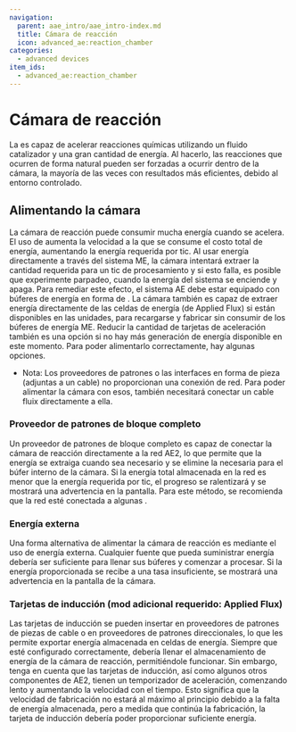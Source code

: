 ```yaml
---
navigation:
  parent: aae_intro/aae_intro-index.md
  title: Cámara de reacción
  icon: advanced_ae:reaction_chamber
categories:
  - advanced devices
item_ids:
  - advanced_ae:reaction_chamber
---
```


# Cámara de reacción

<BlockImage id="advanced_ae:reaction_chamber" scale="4"></BlockImage>

La <ItemLink id="advanced_ae:reaction_chamber" /> es capaz de acelerar reacciones químicas utilizando un fluido catalizador y una gran cantidad de
energía. Al hacerlo, las reacciones que ocurren de forma natural pueden ser forzadas a ocurrir dentro de la cámara, la mayoría de las veces con
resultados más eficientes, debido al entorno controlado.

## Alimentando la cámara

La cámara de reacción puede consumir mucha energía cuando se acelera. El uso de <ItemLink id="ae2:speed_card" /> aumenta la velocidad a la que
se consume el costo total de energía, aumentando la energía requerida por tic. Al usar energía directamente a través del sistema ME,
la cámara intentará extraer la cantidad requerida para un tic de procesamiento y si esto falla, es posible que experimente
parpadeo, cuando la energía del sistema se enciende y apaga. Para remediar este efecto, el sistema AE debe estar equipado
con búferes de energía en forma de <ItemLink id="ae2:dense_energy_cell" />. La cámara también es capaz de extraer
energía directamente de las celdas de energía (de Applied Flux) si están disponibles en las unidades, para recargarse y fabricar
sin consumir de los búferes de energía ME. Reducir la cantidad de tarjetas de aceleración también es una opción si no hay
más generación de energía disponible en este momento. Para poder alimentarlo correctamente, hay algunas opciones.
* Nota: Los proveedores de patrones o las interfaces en forma de pieza (adjuntas a un cable) no proporcionan una conexión de red. Para poder
alimentar la cámara con esos, también necesitará conectar un cable fluix directamente a ella.

### Proveedor de patrones de bloque completo

Un proveedor de patrones de bloque completo es capaz de conectar la cámara de reacción directamente a la red AE2, lo que permite que la energía
se extraiga cuando sea necesario y se elimine la necesaria para el búfer interno de la cámara. Si la energía total almacenada en la red
es menor que la energía requerida por tic, el progreso se ralentizará y se mostrará una advertencia en la pantalla.
Para este método, se recomienda que la red esté conectada a algunas <ItemLink id="ae2:dense_energy_cell" />.

### Energía externa

Una forma alternativa de alimentar la cámara de reacción es mediante el uso de energía externa. Cualquier fuente que pueda suministrar
energía debería ser suficiente para llenar sus búferes y comenzar a procesar. Si la energía proporcionada se recibe a una
tasa insuficiente, se mostrará una advertencia en la pantalla de la cámara.

### Tarjetas de inducción (mod adicional requerido: Applied Flux)

Las tarjetas de inducción se pueden insertar en proveedores de patrones de piezas de cable o en proveedores de patrones direccionales, lo que les permite
exportar energía almacenada en celdas de energía. Siempre que esté configurado correctamente, debería llenar el almacenamiento de energía de la cámara de
reacción, permitiéndole funcionar. Sin embargo, tenga en cuenta que las tarjetas de inducción, así como algunos otros componentes de AE2, tienen un
temporizador de aceleración, comenzando lento y aumentando la velocidad con el tiempo. Esto significa que la velocidad de fabricación no estará al máximo al principio
debido a la falta de energía almacenada, pero a medida que continúa la fabricación, la tarjeta de inducción debería poder proporcionar suficiente energía.
